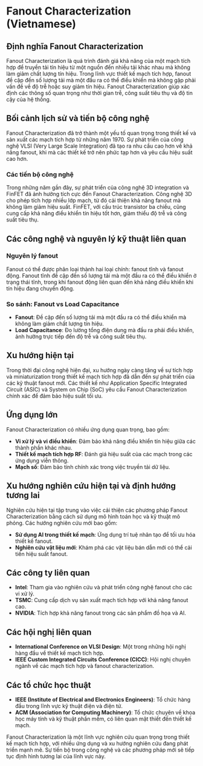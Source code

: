 # Fanout Characterization (Vietnamese)

## Định nghĩa Fanout Characterization

Fanout Characterization là quá trình đánh giá khả năng của một mạch tích hợp để truyền tải tín hiệu từ một nguồn đến nhiều tải khác nhau mà không làm giảm chất lượng tín hiệu. Trong lĩnh vực thiết kế mạch tích hợp, fanout đề cập đến số lượng tải mà một đầu ra có thể điều khiển mà không gặp phải vấn đề về độ trễ hoặc suy giảm tín hiệu. Fanout Characterization giúp xác định các thông số quan trọng như thời gian trễ, công suất tiêu thụ và độ tin cậy của hệ thống.

## Bối cảnh lịch sử và tiến bộ công nghệ

Fanout Characterization đã trở thành một yếu tố quan trọng trong thiết kế và sản xuất các mạch tích hợp từ những năm 1970. Sự phát triển của công nghệ VLSI (Very Large Scale Integration) đã tạo ra nhu cầu cao hơn về khả năng fanout, khi mà các thiết kế trở nên phức tạp hơn và yêu cầu hiệu suất cao hơn.

### Các tiến bộ công nghệ

Trong những năm gần đây, sự phát triển của công nghệ 3D integration và FinFET đã ảnh hưởng tích cực đến Fanout Characterization. Công nghệ 3D cho phép tích hợp nhiều lớp mạch, từ đó cải thiện khả năng fanout mà không làm giảm hiệu suất. FinFET, với cấu trúc transistor ba chiều, cũng cung cấp khả năng điều khiển tín hiệu tốt hơn, giảm thiểu độ trễ và công suất tiêu thụ.

## Các công nghệ và nguyên lý kỹ thuật liên quan

### Nguyên lý fanout

Fanout có thể được phân loại thành hai loại chính: fanout tĩnh và fanout động. Fanout tĩnh đề cập đến số lượng tải mà một đầu ra có thể điều khiển ở trạng thái tĩnh, trong khi fanout động liên quan đến khả năng điều khiển khi tín hiệu đang chuyển động.

### So sánh: Fanout vs Load Capacitance

- **Fanout**: Đề cập đến số lượng tải mà một đầu ra có thể điều khiển mà không làm giảm chất lượng tín hiệu.
- **Load Capacitance**: Đo lường tổng điện dung mà đầu ra phải điều khiển, ảnh hưởng trực tiếp đến độ trễ và công suất tiêu thụ.

## Xu hướng hiện tại

Trong thời đại công nghệ hiện đại, xu hướng ngày càng tăng về sự tích hợp và miniaturization trong thiết kế mạch tích hợp đã dẫn đến sự phát triển của các kỹ thuật fanout mới. Các thiết kế như Application Specific Integrated Circuit (ASIC) và System on Chip (SoC) yêu cầu Fanout Characterization chính xác để đảm bảo hiệu suất tối ưu.

## Ứng dụng lớn

Fanout Characterization có nhiều ứng dụng quan trọng, bao gồm:

- **Vi xử lý và vi điều khiển**: Đảm bảo khả năng điều khiển tín hiệu giữa các thành phần khác nhau.
- **Thiết kế mạch tích hợp RF**: Đánh giá hiệu suất của các mạch trong các ứng dụng viễn thông.
- **Mạch số**: Đảm bảo tính chính xác trong việc truyền tải dữ liệu.

## Xu hướng nghiên cứu hiện tại và định hướng tương lai

Nghiên cứu hiện tại tập trung vào việc cải thiện các phương pháp Fanout Characterization bằng cách sử dụng mô hình toán học và kỹ thuật mô phỏng. Các hướng nghiên cứu mới bao gồm:

- **Sử dụng AI trong thiết kế mạch**: Ứng dụng trí tuệ nhân tạo để tối ưu hóa thiết kế fanout.
- **Nghiên cứu vật liệu mới**: Khám phá các vật liệu bán dẫn mới có thể cải tiến hiệu suất fanout.

## Các công ty liên quan

- **Intel**: Tham gia vào nghiên cứu và phát triển công nghệ fanout cho các vi xử lý.
- **TSMC**: Cung cấp dịch vụ sản xuất mạch tích hợp với khả năng fanout cao.
- **NVIDIA**: Tích hợp khả năng fanout trong các sản phẩm đồ họa và AI.

## Các hội nghị liên quan

- **International Conference on VLSI Design**: Một trong những hội nghị hàng đầu về thiết kế mạch tích hợp.
- **IEEE Custom Integrated Circuits Conference (CICC)**: Hội nghị chuyên ngành về các mạch tích hợp và fanout characterization.

## Các tổ chức học thuật

- **IEEE (Institute of Electrical and Electronics Engineers)**: Tổ chức hàng đầu trong lĩnh vực kỹ thuật điện và điện tử.
- **ACM (Association for Computing Machinery)**: Tổ chức chuyên về khoa học máy tính và kỹ thuật phần mềm, có liên quan mật thiết đến thiết kế mạch.

Fanout Characterization là một lĩnh vực nghiên cứu quan trọng trong thiết kế mạch tích hợp, với nhiều ứng dụng và xu hướng nghiên cứu đang phát triển mạnh mẽ. Sự tiến bộ trong công nghệ và các phương pháp mới sẽ tiếp tục định hình tương lai của lĩnh vực này.